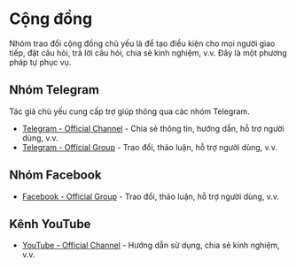 # Cộng đồng

Nhóm trao đổi cộng đồng chủ yếu là để tạo điều kiện cho mọi người giao tiếp, đặt câu hỏi, trả lời câu hỏi, chia sẻ kinh nghiệm, v.v. Đây là một phương pháp tự phục vụ.

## Nhóm Telegram

Tác giả chủ yếu cung cấp trợ giúp thông qua các nhóm Telegram.

- [Telegram - Official Channel](https://t.me/tfsoftware) - Chia sẻ thông tin, hướng dẫn, hỗ trợ người dùng, v.v.
- [Telegram - Official Group](https://t.me/+Oudw20am5cZiOGI1) - Trao đổi, thảo luận, hỗ trợ người dùng, v.v.

## Nhóm Facebook

- [Facebook - Official Group](https://www.facebook.com/groups/1736733590245766) - Trao đổi, thảo luận, hỗ trợ người dùng, v.v.

## Kênh YouTube

- [YouTube - Official Channel](https://www.youtube.com/channel/UC76eew60GIR1taDB0RzS3Rg) - Hướng dẫn sử dụng, chia sẻ kinh nghiệm, v.v.
